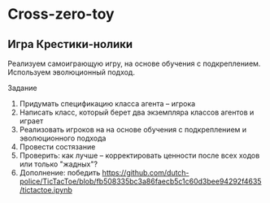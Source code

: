 # Cross-zero-toy

## Игра Крестики-нолики
Реализуем самоиграющую игру, на основе обучения с подкреплением. Используем эволюционный подход.

Задание
1. Придумать спецификацию класса агента – игрока
2. Написать класс, который берет два экземпляра классов агентов и играет
3. Реализовать игроков на на основе обучения с подкреплением и эволюционного подхода
4. Провести состязание
5. Проверить: как лучше – корректировать ценности после всех ходов или только "жадных"?
6. Дополнение: победить https://github.com/dutch-police/TicTacToe/blob/fb508335bc3a86faecb5c1c60d3bee94292f4635/tictactoe.ipynb
